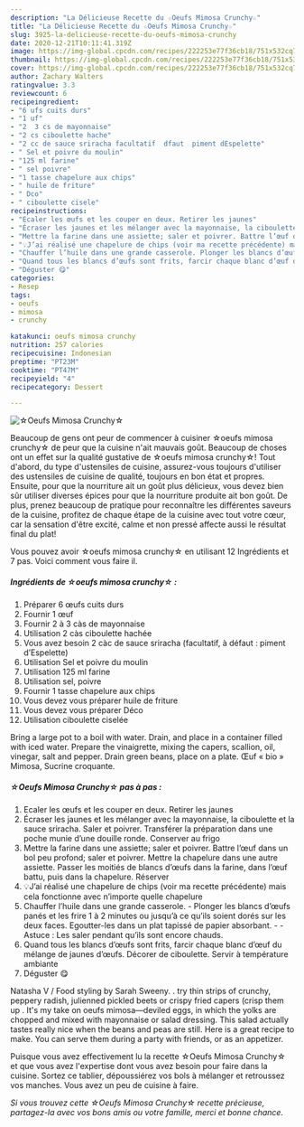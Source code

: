 ```yaml
---
description: "La Délicieuse Recette du ☆Oeufs Mimosa Crunchy☆"
title: "La Délicieuse Recette du ☆Oeufs Mimosa Crunchy☆"
slug: 3925-la-delicieuse-recette-du-oeufs-mimosa-crunchy
date: 2020-12-21T10:11:41.319Z
image: https://img-global.cpcdn.com/recipes/222253e77f36cb18/751x532cq70/☆oeufs-mimosa-crunchy☆-photo-principale-de-la-recette.jpg
thumbnail: https://img-global.cpcdn.com/recipes/222253e77f36cb18/751x532cq70/☆oeufs-mimosa-crunchy☆-photo-principale-de-la-recette.jpg
cover: https://img-global.cpcdn.com/recipes/222253e77f36cb18/751x532cq70/☆oeufs-mimosa-crunchy☆-photo-principale-de-la-recette.jpg
author: Zachary Walters
ratingvalue: 3.3
reviewcount: 6
recipeingredient:
- "6 ufs cuits durs"
- "1 uf"
- "2  3 cs de mayonnaise"
- "2 cs ciboulette hache"
- "2 cc de sauce sriracha facultatif  dfaut  piment dEspelette"
- " Sel et poivre du moulin"
- "125 ml farine"
- " sel poivre"
- "1 tasse chapelure aux chips"
- " huile de friture"
- " Dco"
- " ciboulette cisele"
recipeinstructions:
- "Ecaler les œufs et les couper en deux. Retirer les jaunes"
- "Écraser les jaunes et les mélanger avec la mayonnaise, la ciboulette et la sauce sriracha. Saler et poivrer. Transférer la préparation dans une poche munie d’une douille ronde. Conserver au frigo"
- "Mettre la farine dans une assiette; saler et poivrer. Battre l’œuf dans un bol peu profond; saler et poivrer. Mettre la chapelure dans une autre assiette. Passer les moitiés de blancs d’œufs dans la farine, dans l’œuf battu, puis dans la chapelure. Réserver"
- "💡J’ai réalisé une chapelure de chips (voir ma recette précédente) mais cela fonctionne avec n’importe quelle chapelure"
- "Chauffer l’huile dans une grande casserole. Plonger les blancs d’œufs panés et les frire 1 à 2 minutes ou jusqu’à ce qu’ils soient dorés sur les deux faces. Egoutter-les dans un plat tapissé de papier absorbant.   Astuce : Les saler pendant qu’ils sont encore chauds."
- "Quand tous les blancs d’œufs sont frits, farcir chaque blanc d’œuf du mélange de jaunes d’œufs. Décorer de ciboulette. Servir à température ambiante"
- "Déguster 😋"
categories:
- Resep
tags:
- oeufs
- mimosa
- crunchy

katakunci: oeufs mimosa crunchy 
nutrition: 257 calories
recipecuisine: Indonesian
preptime: "PT23M"
cooktime: "PT47M"
recipeyield: "4"
recipecategory: Dessert

---
```



![☆Oeufs Mimosa Crunchy☆](https://img-global.cpcdn.com/recipes/222253e77f36cb18/751x532cq70/☆oeufs-mimosa-crunchy☆-photo-principale-de-la-recette.jpg)

Beaucoup de gens ont peur de commencer à cuisiner ☆oeufs mimosa crunchy☆ de peur que la cuisine n'ait mauvais goût. Beaucoup de choses ont un effet sur la qualité gustative de ☆oeufs mimosa crunchy☆! Tout d'abord, du type d'ustensiles de cuisine, assurez-vous toujours d'utiliser des ustensiles de cuisine de qualité, toujours en bon état et propres. Ensuite, pour que la nourriture ait un goût plus délicieux, vous devez bien sûr utiliser diverses épices pour que la nourriture produite ait bon goût. De plus, prenez beaucoup de pratique pour reconnaître les différentes saveurs de la cuisine, profitez de chaque étape de la cuisine avec tout votre cœur, car la sensation d'être excité, calme et non pressé affecte aussi le résultat final du plat!

<!--inarticleads1-->

Vous pouvez avoir ☆oeufs mimosa crunchy☆ en utilisant 12 Ingrédients et 7 pas. Voici comment vous faire il.

##### Ingrédients de ☆oeufs mimosa crunchy☆ :

1. Préparer 6 œufs cuits durs
1. Fournir 1 œuf
1. Fournir 2 à 3 càs de mayonnaise
1. Utilisation 2 càs ciboulette hachée
1. Vous avez besoin 2 càc de sauce sriracha (facultatif, à défaut : piment d’Espelette)
1. Utilisation  Sel et poivre du moulin
1. Utilisation 125 ml farine
1. Utilisation  sel, poivre
1. Fournir 1 tasse chapelure aux chips
1. Vous devez vous préparer  huile de friture
1. Vous devez vous préparer  Déco
1. Utilisation  ciboulette ciselée


Bring a large pot to a boil with water. Drain, and place in a container filled with iced water. Prepare the vinaigrette, mixing the capers, scallion, oil, vinegar, salt and pepper. Drain green beans, place on a plate. Œuf « bio » Mimosa, Sucrine croquante. 

<!--inarticleads2-->

##### ☆Oeufs Mimosa Crunchy☆ pas à pas :

1. Ecaler les œufs et les couper en deux. Retirer les jaunes
1. Écraser les jaunes et les mélanger avec la mayonnaise, la ciboulette et la sauce sriracha. Saler et poivrer. Transférer la préparation dans une poche munie d’une douille ronde. Conserver au frigo
1. Mettre la farine dans une assiette; saler et poivrer. Battre l’œuf dans un bol peu profond; saler et poivrer. Mettre la chapelure dans une autre assiette. Passer les moitiés de blancs d’œufs dans la farine, dans l’œuf battu, puis dans la chapelure. Réserver
1. 💡J’ai réalisé une chapelure de chips (voir ma recette précédente) mais cela fonctionne avec n’importe quelle chapelure
1. Chauffer l’huile dans une grande casserole. - Plonger les blancs d’œufs panés et les frire 1 à 2 minutes ou jusqu’à ce qu’ils soient dorés sur les deux faces. Egoutter-les dans un plat tapissé de papier absorbant.  -  - Astuce : Les saler pendant qu’ils sont encore chauds.
1. Quand tous les blancs d’œufs sont frits, farcir chaque blanc d’œuf du mélange de jaunes d’œufs. Décorer de ciboulette. Servir à température ambiante
1. Déguster 😋


Natasha V / Food styling by Sarah Sweeny. . try thin strips of crunchy, peppery radish, julienned pickled beets or crispy fried capers (crisp them up . It&#39;s my take on oeufs mimosa—deviled eggs, in which the yolks are chopped and mixed with mayonnaise or salad dressing. This salad actually tastes really nice when the beans and peas are still. Here is a great recipe to make. You can serve them during a party with friends, or as an appetizer. 

<!--inarticleads1-->

<p>
Puisque vous avez effectivement lu la recette ☆Oeufs Mimosa Crunchy☆ et que vous avez l'expertise dont vous avez besoin pour faire dans la cuisine. Sortez ce tablier, dépoussiérez vos bols à mélanger et retroussez vos manches. Vous avez un peu de cuisine à faire.
</p>

<p>
<i>Si vous trouvez cette ☆Oeufs Mimosa Crunchy☆ recette précieuse, partagez-la avec vos bons amis ou votre famille, merci et bonne chance.</i>
</p>
